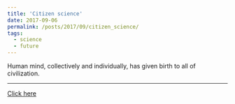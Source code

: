 ```yaml
---
title: 'Citizen science'
date: 2017-09-06
permalink: /posts/2017/09/citizen_science/
tags:
  - science
  - future
---
```


Human mind, collectively and individually, has given birth to all of civilization. 

---

[Click here](http://citizenoflonelyplanet.blogspot.com/2017/09/citizen-science.html)

